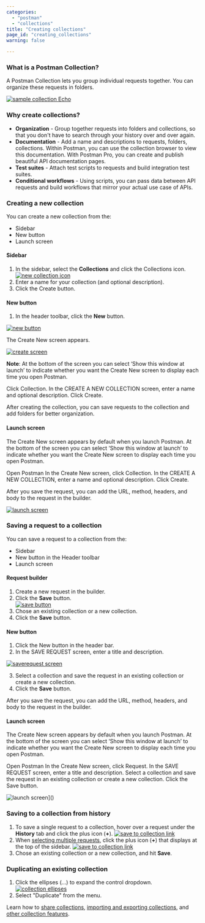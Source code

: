 ```yaml
---
categories:
  - "postman"
  - "collections"
title: "Creating collections"
page_id: "creating_collections"
warning: false

---
```


### What is a Postman Collection?

A Postman Collection lets you group individual requests together. You can organize these requests in folders. 

[![sample collection Echo](https://s3.amazonaws.com/postman-static-getpostman-com/postman-docs/Collection_headers.png)](https://s3.amazonaws.com/postman-static-getpostman-com/postman-docs/Collection_headers.png)

### Why create collections?

*   **Organization** - Group together requests into folders and collections, so that you don't have to search through your history over and over again.
*   **Documentation** - Add a name and descriptions to requests, folders, collections. Within Postman, you can use the collection browser to view this documentation. With Postman Pro, you can create and publish beautiful API documentation pages.
*   **Test suites** - Attach test scripts to requests and build integration test suites.
*   **Conditional workflows** - Using scripts, you can pass data between API requests and build workflows that mirror your actual use case of APIs.

### Creating a new collection

You can create a new collection from the:
* Sidebar
* New button 
* Launch screen


#### Sidebar

1.  In the sidebar, select the  **Collections** and click the Collections icon.
    [![new collection icon](https://s3.amazonaws.com/postman-static-getpostman-com/postman-docs/collections_icon.png)](https://s3.amazonaws.com/postman-static-getpostman-com/postman-docs/collections_icon.png)
2.  Enter a name for your collection (and optional description).
3.  Click the Create button.

#### New button

1. In the header toolbar, click the **New** button.

[![new button](https://s3.amazonaws.com/postman-static-getpostman-com/postman-docs/HeaderToolBar.png)](https://s3.amazonaws.com/postman-static-getpostman-com/postman-docs/HeaderToolBar.png)

The Create New screen appears.

[![create screen](https://s3.amazonaws.com/postman-static-getpostman-com/postman-docs/create_new_screen.png)](https://s3.amazonaws.com/postman-static-getpostman-com/postman-docs/create_new_screen.png)

**Note**: At the bottom of the screen you can select ‘Show this window at launch’ to indicate whether you want the Create New screen to display each time you open Postman.

Click Collection. 
In the CREATE A NEW COLLECTION screen, enter a name and optional description. 
Click Create.

After creating the collection, you can save requests to the collection and add folders for better organization.

#### Launch screen

The Create New screen appears by default when you launch Postman. At the bottom of the screen you can select ‘Show this window at launch’ to indicate whether you want the Create New screen to display each time you open Postman.

Open Postman
In the Create New screen, click Collection.
In the CREATE A NEW COLLECTION, enter a name and optional description. 
Click Create.

After you save the request, you can add the URL, method, headers, and body to the request in the builder.

[![launch screen]()]()


### Saving a request to a collection

You can save a request to a collection from the:
* Sidebar
* New button in the Header toolbar
* Launch screen

#### Request builder
1.  Create a new request in the builder.
2.  Click the **Save** button.  
    [![save button](https://s3.amazonaws.com/postman-static-getpostman-com/postman-docs/58493928.png)](https://s3.amazonaws.com/postman-static-getpostman-com/postman-docs/58493928.png)
3.  Chose an existing collection or a new collection.
4.  Click the **Save** button.

#### New button
1. Click the New button in the header bar. 
2. In the SAVE REQUEST screen, enter a title and description.

[![saverequest screen]()]()

3. Select a collection and save the request in an existing collection or create a new collection. 
4. Click the **Save** button.

After you save the request, you can add the URL, method, headers, and body to the request in the builder.

#### Launch screen
The Create New screen appears by default when you launch Postman. At the bottom of the screen you can select ‘Show this window at launch’ to indicate whether you want the Create New screen to display each time you open Postman.

Open Postman
In the Create New screen, click Request.
In the SAVE REQUEST screen, enter a title and description.
Select a collection and save the request in an existing collection or create a new collection. 
Click the Save button.

![launch screen]()]()



### Saving to a collection from history

1.  To save a single request to a collection, hover over a request under the **History** tab and click the plus icon (**+**). 
    [![save to collection link](https://s3.amazonaws.com/postman-static-getpostman-com/postman-docs/requestActions.png)](https://s3.amazonaws.com/postman-static-getpostman-com/postman-docs/requestActions.png)
2.  When [selecting multiple requests](/docs/postman/sending_api_requests/history#multi-selecting-requests), click the plus icon (**+**) that displays at the top of the sidebar.
    [![save to collection link](https://s3.amazonaws.com/postman-static-getpostman-com/postman-docs/requestMultiActions.png)](https://s3.amazonaws.com/postman-static-getpostman-com/postman-docs/requestMultiActions.png)
3.  Chose an existing collection or a new collection, and hit **Save**.

### Duplicating an existing collection

1.  Click the ellipses (...) to expand the control dropdown.   
    [![collection ellipses](https://s3.amazonaws.com/postman-static-getpostman-com/postman-docs/58493990.png)](https://s3.amazonaws.com/postman-static-getpostman-com/postman-docs/58493990.png)
2.  Select "Duplicate" from the menu.

Learn how to [share collections](/docs/postman/collections/sharing_collections), [importing and exporting collections](/docs/postman/collections/data_formats), and [other collection features](/docs/postman/collections/managing_collections).  
